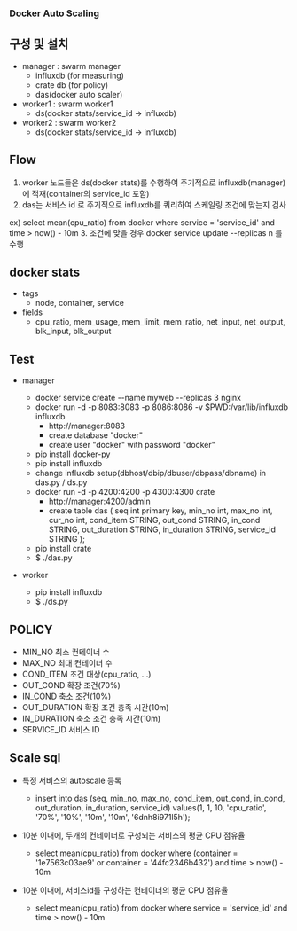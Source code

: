 ### Docker Auto Scaling

## 구성 및 설치
  * manager : swarm manager
    + influxdb (for measuring)
    + crate db (for policy)
    + das(docker auto scaler)
  * worker1 : swarm worker1
    + ds(docker stats/service_id -> influxdb)
  * worker2 : swarm worker2
    + ds(docker stats/service_id -> influxdb)

## Flow
1. worker 노드들은 ds(docker stats)를 수행하여 주기적으로 influxdb(manager) 에 적재(container의 service_id 포함)  
2. das는 서비스 id 로 주기적으로 influxdb를 쿼리하여 스케일링 조건에 맞는지 검사

  ex) select mean(cpu_ratio) from docker where service = 'service_id' and time > now() - 10m
3. 조건에 맞을 경우 docker service update --replicas n 를 수행

## docker stats
* tags
  * node, container, service
* fields
  * cpu_ratio, mem_usage, mem_limit, mem_ratio, net_input, net_output, blk_input, blk_output

## Test 
* manager
  + docker service create --name myweb --replicas 3 nginx
  + docker run -d -p 8083:8083 -p 8086:8086 -v $PWD:/var/lib/influxdb influxdb
    + http://manager:8083
    + create database "docker"
    + create user "docker" with password "docker"
  + pip install docker-py
  + pip install influxdb
  + change influxdb setup(dbhost/dbip/dbuser/dbpass/dbname) in das.py / ds.py
  + docker run -d -p 4200:4200 -p 4300:4300 crate
    + http://manager:4200/admin
    + create table das (
      seq int primary key, min_no int, max_no int, cur_no int, cond_item STRING,
      out_cond STRING, in_cond STRING, out_duration STRING, in_duration STRING, service_id  STRING
      );
  + pip install crate
  + $ ./das.py
    
* worker
  + pip install influxdb
  + $ ./ds.py
  
## POLICY
* MIN_NO		최소 컨테이너 수
* MAX_NO		최대 컨테이너 수
* COND_ITEM	조건 대상(cpu_ratio, ...)
* OUT_COND	확장 조건(70%)
* IN_COND		축소 조건(10%)
* OUT_DURATION	확장 조건 충족 시간(10m)
* IN_DURATION 축소 조건 충족 시간(10m)
* SERVICE_ID	서비스 ID


## Scale sql
* 특정 서비스의 autoscale 등록
  + insert into das (seq, min_no, max_no, cond_item, out_cond, in_cond, out_duration, in_duration, service_id) 
    values(1, 1, 10, 'cpu_ratio', '70%', '10%', '10m', '10m', '6dnh8i971l5h');
  
* 10분 이내에, 두개의 컨테이너로 구성되는 서비스의 평균 CPU 점유율
  + select mean(cpu_ratio) from docker where (container = '1e7563c03ae9' or container = '44fc2346b432') and time > now() - 10m

* 10분 이내에, 서비스id를 구성하는 컨테이너의 평균 CPU 점유율
  + select mean(cpu_ratio) from docker where service = 'service_id' and time > now() - 10m

